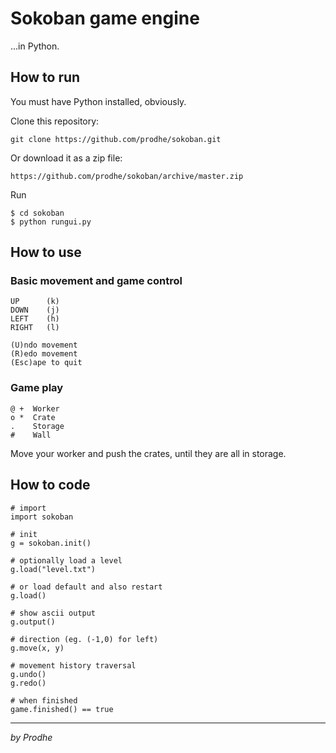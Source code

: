 # Sokoban game engine

...in Python.

## How to run

You must have Python installed, obviously.

Clone this repository:

    git clone https://github.com/prodhe/sokoban.git

Or download it as a zip file:

    https://github.com/prodhe/sokoban/archive/master.zip

Run

    $ cd sokoban
    $ python rungui.py

## How to use

### Basic movement and game control

    UP      (k)
    DOWN    (j)
    LEFT    (h)
    RIGHT   (l)

    (U)ndo movement
    (R)edo movement
    (Esc)ape to quit

### Game play

    @ +  Worker
    o *  Crate
    .    Storage
    #    Wall

Move your worker and push the crates, until they are all in storage.


## How to code

    # import
    import sokoban
    
    # init
    g = sokoban.init()
    
    # optionally load a level
    g.load("level.txt")
    
    # or load default and also restart
    g.load()
    
    # show ascii output
    g.output()

    # direction (eg. (-1,0) for left)
    g.move(x, y)

    # movement history traversal
    g.undo()
    g.redo()

    # when finished
    game.finished() == true

---
*by Prodhe*

